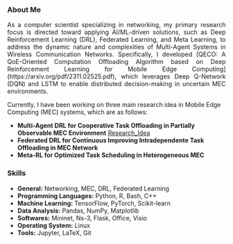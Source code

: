

### About Me
<p align='justify'>
  As a computer scientist specializing in networking, my primary research focus is directed toward applying AI/ML-driven solutions, such as Deep Reinforcement Learning (DRL), Federated Learning, and Meta Learning, to address the dynamic nature and complexities of Multi-Agent Systems in Wireless Communication Networks. Specifically, I developed [QECO: A QoE-Oriented Computation Offloading Algorithm based on Deep Reinforcement Learning for Mobile Edge Computing](https://arxiv.org/pdf/2311.02525.pdf), which leverages Deep Q-Network (DQN) and LSTM to enable distributed decision-making in uncertain MEC environments.
</p>

Currently, I have been working on three main research idea in Mobile Edge Computing (MEC) systems, which are as follows:

- **Multi-Agent DRL for Cooperative Task Offloading in Partially Observable MEC Environment** [Research_Idea](https://ImanRHT.github.io/assets/MultiAgentDRL.pdf)
- **Federated DRL for Continuous Improving Intradependente Task Offloading in MEC Network**
- **Meta-RL for Optimized Task Scheduling in Heterogeneous MEC**

### Skills
- **General:** Networking, MEC, DRL, Federated Learning
- **Programming Languages:** Python, R, Bash, C++
- **Machine Learning:** TensorFlow, PyTorch, Scikit-learn
- **Data Analysis:** Pandas, NumPy, Matplotlib
- **Softwares:** Mininet, Ns-3, Flask, Office, Visio
- **Operating System:** Linux
- **Tools:** Jupyter, LaTeX, Git
